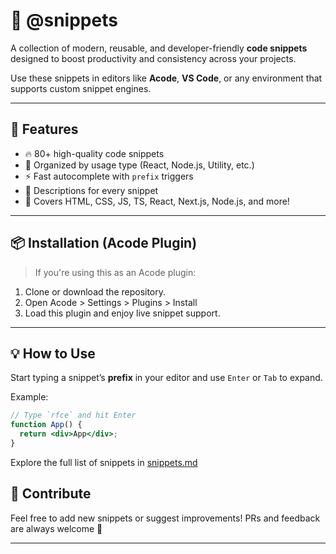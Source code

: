 # 🚀 @snippets

A collection of modern, reusable, and developer-friendly **code snippets** designed to boost productivity and consistency across your projects.

Use these snippets in editors like **Acode**, **VS Code**, or any environment that supports custom snippet engines.

---

## 🔧 Features

- 🔥 80+ high-quality code snippets
- 📁 Organized by usage type (React, Node.js, Utility, etc.)
- ⚡ Fast autocomplete with `prefix` triggers
- 🧠 Descriptions for every snippet
- 🎯 Covers HTML, CSS, JS, TS, React, Next.js, Node.js, and more!

---

## 📦 Installation (Acode Plugin)

> If you're using this as an Acode plugin:

1. Clone or download the repository.
2. Open Acode > Settings > Plugins > Install
3. Load this plugin and enjoy live snippet support.
---

## 💡 How to Use

Start typing a snippet’s **prefix** in your editor and use `Enter` or `Tab` to expand.

Example:

```jsx
// Type `rfce` and hit Enter
function App() {
  return <div>App</div>;
}
```

Explore the full list of snippets in [snippets.md](https://github.com/sanjeetk-dev/acode-snipeets-manager/blob/main/src/SNIPPETS.md)

## 🙌 Contribute
Feel free to add new snippets or suggest improvements!
PRs and feedback are always welcome 🚀

---

